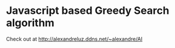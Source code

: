 # Javascript based Greedy Search algorithm

Check out at http://alexandreluz.ddns.net/~alexandre/AI
